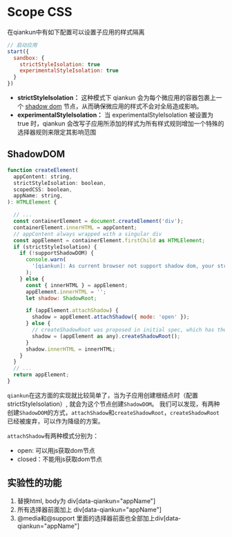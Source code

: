 # Scope CSS

在qiankun中有如下配置可以设置子应用的样式隔离

```js
// 启动应用
start({
  sandbox: {
    strictStyleIsolation: true
    experimentalStyleIsolation: true
  }
})
```

+ **strictStyleIsolation：** 这种模式下 qiankun 会为每个微应用的容器包裹上一个 [shadow dom](https://developer.mozilla.org/zh-CN/docs/Web/Web_Components/Using_shadow_DOM) 节点，从而确保微应用的样式不会对全局造成影响。
+ **experimentalStyleIsolation：** 当 experimentalStyleIsolation 被设置为 true 时，qiankun 会改写子应用所添加的样式为所有样式规则增加一个特殊的选择器规则来限定其影响范围


## ShadowDOM

```js
function createElement(
  appContent: string,
  strictStyleIsolation: boolean,
  scopedCSS: boolean,
  appName: string,
): HTMLElement {

  // ...
  const containerElement = document.createElement('div');
  containerElement.innerHTML = appContent;
  // appContent always wrapped with a singular div
  const appElement = containerElement.firstChild as HTMLElement;
  if (strictStyleIsolation) {
    if (!supportShadowDOM) {
      console.warn(
        '[qiankun]: As current browser not support shadow dom, your strictStyleIsolation configuration will be ignored!',
      );
    } else {
      const { innerHTML } = appElement;
      appElement.innerHTML = '';
      let shadow: ShadowRoot;

      if (appElement.attachShadow) {
        shadow = appElement.attachShadow({ mode: 'open' });
      } else {
        // createShadowRoot was proposed in initial spec, which has then been deprecated
        shadow = (appElement as any).createShadowRoot();
      }
      shadow.innerHTML = innerHTML;
    }
  }
  // ...
  return appElement;
}
```

`qiankun`在这方面的实现就比较简单了，当为子应用创建根结点时（配置strictStyleIsolation）, 就会为这个节点创建`ShadowDOM`。
我们可以发现，有两种创建`ShadowDOM`的方式，`attachShadow`和`createShadowRoot`，`createShadowRoot`已经被废弃，可以作为降级的方案。

`attachShadow`有两种模式分别为：
+ open: 可以用js获取dom节点
+ closed：不能用js获取dom节点



## 实验性的功能
1. 替换html, body为 div[data-qiankun="appName"]
2. 所有选择器前面加上 div[data-qiankun="appName"]
3. @media和@support 里面的选择器前面也全部加上div[data-qiankun="appName"]